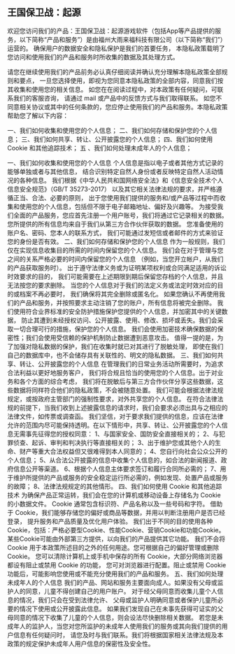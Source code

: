 ## 王国保卫战：起源         
欢迎您访问我们的产品：王国保卫战：起源游戏软件（包括App等产品提供的服务，以下简称“产品和服务”）是由福州大雨来福科技有限公司（以下简称“我们”）运营的。 确保用户的数据安全和隐私保护是我们的首要任务， 本隐私政策载明了您访问和使用我们的产品和服务时所收集的数据及其处理方式。

请您在继续使用我们的产品前务必认真仔细阅读并确认充分理解本隐私政策全部规则和要点， 一旦您选择使用，即视为您同意本隐私政策的全部内容，同意我们按其收集和使用您的相关信息。 如您在在阅读过程中，对本政策有任何疑问，可联系我们的客服咨询， 请通过 mail 或产品中的反馈方式与我们取得联系。 如您不同意相关协议或其中的任何条款的，您应停止使用我们的产品和服务。本隐私政策帮助您了解以下内容：

一、我们如何收集和使用您的个人信息；
二、我们如何存储和保护您的个人信息；
三、我们如何共享、转让、公开披露您的个人信息；
四、我们如何使用 Cookie 和其他追踪技术；
五 、我们如何处理未成年人的个人信息；

一、我们如何收集和使用您的个人信息
个人信息是指以电子或者其他方式记录的能够单独或者与其他信息， 结合识别特定自然人身份或者反映特定自然人活动情况的各种信息。 我们根据《中华人民共和国网络安全法》和《信息安全技术个人信息安全规范》（GB/T 35273-2017） 以及其它相关法律法规的要求，并严格遵循正当、合法、必要的原则， 出于您使用我们提供的服务和/或产品等过程中而收集和使用您的个人信息，包括但不限于电子邮箱地址、偏好及兴趣等。
为接受我们全面的产品服务，您应首先注册一个用户账号，我们将通过它记录相关的数据。 您所提供的所有信息均来自于我们从第三方合作伙伴获取的数据。 您准备使用的账户名、密码、您本人的联系方式， 我们可能通过发短信或者邮件的方式来验证您的身份是否有效。
二、我们如何存储和保护您的个人信息
作为一般规则，我们仅在实现信息收集目的所需的时间内保留您的个人信息。 我们会在对于管理与您之间的关系严格必要的时间内保留您的个人信息 （例如，当您开立帐户，从我们的产品获取服务时）。 出于遵守法律义务或为证明某项权利或合同满足适用的诉讼时效要求的目的， 我们可能需要在上述期限到期后保留您存档的个人信息，并且无法按您的要求删除。 当您的个人信息对于我们的法定义务或法定时效对应的目的或档案不再必要时， 我们确保将其完全删除或匿名化。 如果您确认不再使用我们的产品和服务，并按照要求主动注销了您的账户，所有信息将被完全删除。
我们使用符合业界标准的安全防护措施保护您提供的个人信息，并加密其中的关键数据， 防止其遭到未经授权访问、公开披露、使用、修改、损坏或丢失。我们会采取一切合理可行的措施，保护您的个人信息。 我们会使用加密技术确保数据的保密性；我们会使用受信赖的保护机制防止数据遭到恶意攻击。
值得一提的是，为了加强对隐私数据的保护，我们在收集时就已对其进行了脱敏处理， 即使在我们自己的数据库中，也不会储存具有关联性的、明文的隐私数据。
三、我们如何共享、转让、公开披露您的个人信息
在管理我们的日常业务活动所需要时，为追求合法利益以更好地服务客户， 我们将合规且恰当的使用您的个人信息。出于对业务和各个方面的综合考虑， 我们将在脱敏后与第三方合作伙伴分享这些数据，这些数据将同样符合他们的隐私政策，不会被随意处置。
我们可能会根据法律法规规定，或按政府主管部门的强制性要求，对外共享您的个人信息。 在符合法律法规的前提下，当我们收到上述披露信息的请求时，我们会要求必须出具与之相应的法律文件，如传票或调查函。 我们坚信，对于要求我们提供的信息，应该在法律允许的范围内尽可能保持透明。在以下情形中，共享、转让、公开披露您的个人信息无需事先征得您的授权同意：
1、与国家安全、国防安全直接相关的；
2、与犯罪侦查、起诉、审判和判决执行等直接相关的；
3、出于维护您或其他个人的生命、财产等重大合法权益但又很难得到本人同意的；
4、您自行向社会公众公开的个人信息；
5、从合法公开披露的信息中收集个人信息的，如合法的新闻报道、政府信息公开等渠道。
6、根据个人信息主体要求签订和履行合同所必需的；
7、用于维护所提供的产品或服务的安全稳定运行所必需的，例如发现、处置产品或服务的故障；
8、法律法规规定的其他情形。
四、我们如何使用 Cookie 和其他追踪技术
为确保产品正常运转，我们会在您的计算机或移动设备上存储名为 Cookie 的小数据文件。 Cookie 通常包含标识符、产品名称以及一些号码和字符。 借助于 Cookie，我们能够存储您的偏好或商品等数据，并用以判断注册用户是否已经登录， 提升服务和产品质量及优化用户体验。
我们出于不同的目的使用各种Cookie，包括：严格必要型Cookie、性能Cookie、营销Cookie和功能Cookie。 某些Cookie可能由外部第三方提供，以向我们的产品提供其它功能。 我们不会将 Cookie 用于本政策所述目的之外的任何用途。您可根据自己的偏好管理或删除 Cookie。 您可以清除计算机上或手机中保存的所有 Cookie，大部分网络浏览器都设有阻止或禁用 Cookie 的功能， 您可对浏览器进行配置。阻止或禁用 Cookie 功能后，可能影响您使用或不能充分使用我们的产品和服务。
五、我们如何处理未成年人的个人信息
我们的产品、网站和服务主要面向成人。如果没有父母或监护人的同意，儿童不得创建自己的用户账户。 对于经父母同意而收集儿童个人信息的情况，我们只会在受到法律允许、 父母或监护人明确同意或者保护儿童所必要的情况下使用或公开披露此信息。
如果我们发现自己在未事先获得可证实的父母同意的情况下收集了儿童的个人信息，则会设法尽快删除相关数据。 若您是未成年人的监护人，当您对您所监护的未成年人使用我们的服务或其向我们提供的用户信息有任何疑问时， 请您及时与我们联系。我们将根据国家相关法律法规及本政策的规定保护未成年人用户信息的保密性及安全性。
